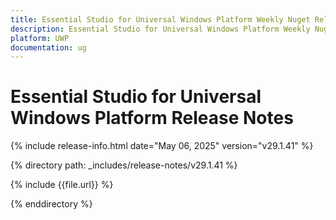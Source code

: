 ```yaml
---
title: Essential Studio for Universal Windows Platform Weekly Nuget Release Release Notes  
description: Essential Studio for Universal Windows Platform Weekly Nuget Release Release Notes  
platform: UWP
documentation: ug
---
```


# Essential Studio for Universal Windows Platform  Release Notes  

{% include release-info.html date="May 06, 2025"  version="v29.1.41" %} 

{% directory path: _includes/release-notes/v29.1.41 %}

{% include {{file.url}} %}

{% enddirectory %}